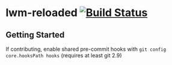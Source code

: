 # lwm-reloaded [![Build Status](https://travis-ci.org/THK-ADV/lwm-reloaded.svg?branch=LWM-Postgres)](https://travis-ci.org/THK-ADV/lwm-reloaded)

## Getting Started
If contributing, enable shared pre-commit hooks with `git config core.hooksPath hooks` (requires at least git 2.9)
